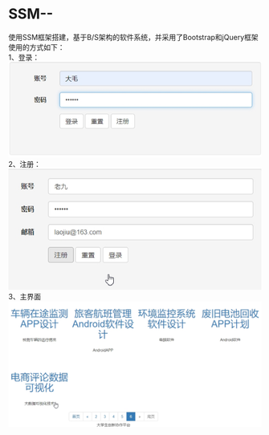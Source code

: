 # SSM--  
使用SSM框架搭建，基于B/S架构的软件系统，并采用了Bootstrap和jQuery框架  
使用的方式如下：  
1、登录：  
![image](https://github.com/IO01010/SSM/blob/master/image-folder/%E7%99%BB%E5%BD%95%E7%95%8C%E9%9D%A29.jpg)  
2、注册：  
![image](https://github.com/IO01010/SSM/blob/master/image-folder/%E6%B3%A8%E5%86%8C%E9%A1%B5%E9%9D%A2.jpg)  
3、主界面
![image](https://github.com/IO01010/SSM/blob/master/image-folder/%E4%B8%BB%E7%95%8C%E9%9D%A2.jpg)

